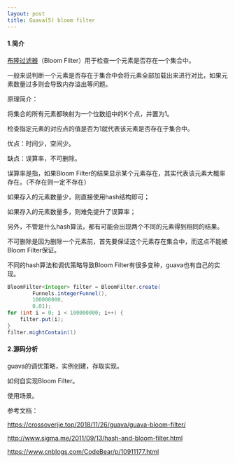 ```yaml
---
layout: post
title: Guava(5) bloom filter
---
```


#### 1.简介

[布隆过滤器]([https://zh.wikipedia.org/wiki/%E5%B8%83%E9%9A%86%E8%BF%87%E6%BB%A4%E5%99%A8](https://zh.wikipedia.org/wiki/布隆过滤器))（Bloom Filter）用于检查一个元素是否存在一个集合中。

一般来说判断一个元素是否存在于集合中会将元素全部加载出来进行对比，如果元素数量过多则会导致内存溢出等问题。

原理简介：

将集合的所有元素都映射为一个位数组中的K个点，并置为1。

检查指定元素的对应点的值是否为1就代表该元素是否存在于集合中。

优点：时间少，空间少。

缺点：误算率，不可删除。

误算率是指，如果Bloom Filter的结果显示某个元素存在，其实代表该元素大概率存在。（不存在则一定不存在）

如果存入的元素数量少，则直接使用hash结构即可；

如果存入的元素数量多，则难免提升了误算率；

另外，不管是什么hash算法，都有可能会出现两个不同的元素得到相同的结果。

不可删除是因为删除一个元素前，首先要保证这个元素存在集合中，而这点不能被Bloom Filter保证。

不同的hash算法和调优策略导致Bloom Filter有很多变种，guava也有自己的实现。

```java
BloomFilter<Integer> filter = BloomFilter.create(
        Funnels.integerFunnel(),
        100000000,
        0.01);
for (int i = 0; i < 100000000; i++) {
    filter.put(i);
}
filter.mightContain(1)
```

#### 2.源码分析

guava的调优策略，实例创建，存取实现。

如何自实现Bloom Filter。

使用场景。

参考文档：

https://crossoverjie.top/2018/11/26/guava/guava-bloom-filter/

http://www.sigma.me/2011/09/13/hash-and-bloom-filter.html

https://www.cnblogs.com/CodeBear/p/10911177.html